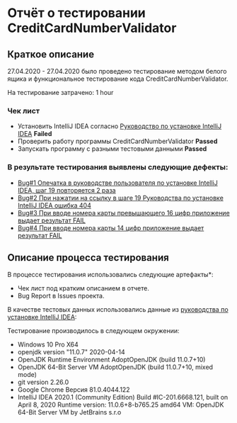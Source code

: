 # Отчёт о тестировании CreditCardNumberValidator
## Краткое описание

27.04.2020 - 27.04.2020 было проведено тестирование методом белого ящика и функциональное тестирование кода CreditCardNumberValidator.

На тестирование затрачено: 1 hour

### Чек лист
* Установить IntelliJ IDEA согласно [Руководство по установке IntelliJ IDEA](https://github.com/netology-code/javaqa-homeworks/blob/master/intro/idea.md) **Failed**
* Проверить работу программы CreditCardNumberValidator **Passed**
* Запускать программу с разными тестовыми данными **Passed**

### В результате тестирования выявлены следующие дефекты:
* [Bug#1 Опечатка в руководстве пользователя по установке IntelliJ IDEA, шаг 19 повторяется 2 раза](https://github.com/MIkhail19870105/CreditCardNumberValidatorDemo/issues/1)
* [Bug#2 При нажатии на ссылку в шаге 19 Руководства по установке IntelliJ IDEA ошибка 404](https://github.com/MIkhail19870105/CreditCardNumberValidatorDemo/issues/2)
* [Bug#3 При вводе номера карты превышающего 16 цифр приложение выдает результат FAIL](https://github.com/MIkhail19870105/CreditCardNumberValidatorDemo/issues/3#issue-607433189)
* [Bug#4 При вводе номера карты 14 цифр приложение выдает результат FAIL](https://github.com/MIkhail19870105/CreditCardNumberValidatorDemo/issues/4#issue-607440853)

## Описание процесса тестирования

В процессе тестирования использовались следующие артефакты*:
* Чек лист под кратким описанием в отчете.
* Bug Report в Issues проекта.


В качестве тестовых данных использовались данные из [руководства по установке IntelliJ IDEA](https://github.com/netology-code/javaqa-homeworks/blob/master/intro/idea.md):

Тестирование производилось в следующем окружении:
* Windows 10 Pro X64
* openjdk version "11.0.7" 2020-04-14
* OpenJDK Runtime Environment AdoptOpenJDK (build 11.0.7+10)
* OpenJDK 64-Bit Server VM AdoptOpenJDK (build 11.0.7+10, mixed mode)
* git version 2.26.0
* Google Chrome Версия 81.0.4044.122
* IntelliJ IDEA 2020.1 (Community Edition)
Build #IC-201.6668.121, built on April 8, 2020
Runtime version: 11.0.6+8-b765.25 amd64
VM: OpenJDK 64-Bit Server VM by JetBrains s.r.o

